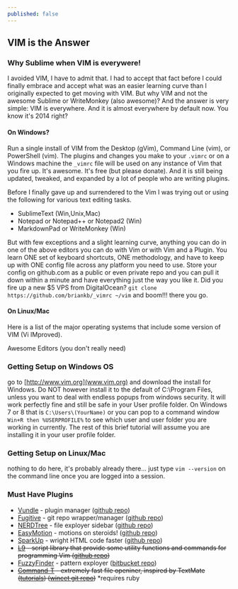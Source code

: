 ```yaml
---
published: false
---
```


## VIM is the Answer

### Why Sublime when VIM is everywere!

I avoided VIM, I have to admit that. I had to accept that fact before I could finally embrace and accept what was an easier learning curve than I originally expected to get moving with VIM. But why VIM and not the awesome Sublime or WriteMonkey (also awesome)? And the answer is very simple: VIM is everywhere. And it is almost everywhere by default now. You know it's 2014 right? 

#### On Windows? 
Run a single install of VIM from the Desktop (gVim), Command Line (vim), or PowerShell (vim). The plugins and changes you make to your `.vimrc` or on a Windows machine the `_vimrc` file will be used on any instance of Vim that you fire up. It's awesome. It's free (but please donate). And it is still being updated, tweaked, and expanded by a lot of people who are writing plugins. 

Before I finally gave up and surrendered to the Vim I was trying out or using the following for various text editing tasks.

* SublimeText (Win,Unix,Mac)
* Notepad or Notepad++ or Notepad2 (Win)
* MarkdownPad or WriteMonkey (Win)

But with few exceptions and a slight learning curve, anything you can do in one of the above editors you can do with Vim or with Vim and a Plugin. You learn ONE set of keyboard shortcuts, ONE methodology, and have to keep up with ONE config file across any platform you need to use. Store your config on github.com as a public or even private repo and you can pull it down within a minute and have everything just the way you like it. Did you fire up a new $5 VPS from DigitalOcean? `git clone https://github.com/briankb/_vimrc ~/vim` and boom!!! there you go.


#### On Linux/Mac

Here is a list of the major operating systems that include some version of VIM (Vi IMproved). 

Awesome Editors (you don't really need)


### Getting Setup on Windows OS
go to [http://www.vim.org](www.vim.org) and download the install for Windows. Do NOT however install it to the default of C:\Program Files, unless you want to deal with endless popups from windows security. It will work perfectly fine and still be safe in your User profile folder. On Windows 7 or 8 that is `C:\Users\(YourName)` or you can pop to a command window `Win+R then %USERPROFILE%` to see which user and user folder you are working in currently. The rest of this brief tutorial will assume you are installing it in your user profile folder.

### Getting Setup on Linux/Mac
nothing to do here, it's probably already there... just type `vim --version` on the command line once you are logged into a session. 



### Must Have Plugins

* [Vundle](https://github.com/gmarik/Vundle.vim) - plugin manager ([github repo](https://github.com/gmarik/Vundle.vim.git))
* [Fugitive](https://github.com/tpope/vim-fugitive) - git repo wrapper/manager ([github repo](https://github.com/tpope/vim-fugitive.git))
* [NERDTree](https://github.com/scrooloose/nerdtree) - file exployer sidebar ([github repo](https://github.com/scrooloose/nerdtree.git))
* [EasyMotion](https://github.com/Lokaltog/vim-easymotion) - motions on steroids! ([github repo](https://github.com/Lokaltog/vim-easymotion.git))
* [SparkUp](https://github.com/rstacruz/sparkup#examples) - wright HTML code faster ([github repo](https://github.com/rstacruz/sparkup.git))
* ~~[L9](https://github.com/vim-scripts/L9) -  script library that provide some utility functions and commands for programming Vim ([github repo](https://github.com/vim-scripts/L9.git))~~
* [FuzzyFinder](http://www.vim.org/scripts/script.php?script_id=1984) - pattern exployer ([bitbucket repo](https://bitbucket.org/ns9tks/vim-fuzzyfinder))
* ~~[Command-T](http://www.vim.org/scripts/script.php?script_id=3025) - extremely fast file openiner, inspired by TextMate ([tutorials](https://wincent.com/products/command-t)) ([wincet git repo](git://git.wincent.com/command-t.git))~~ *requires ruby